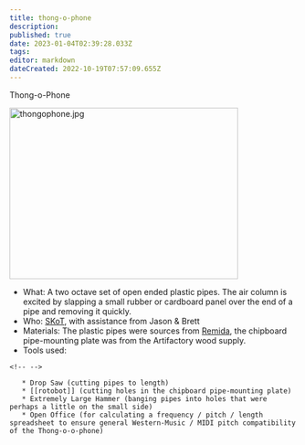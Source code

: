 ```yaml
---
title: thong-o-phone
description: 
published: true
date: 2023-01-04T02:39:28.033Z
tags: 
editor: markdown
dateCreated: 2022-10-19T07:57:09.655Z
---
```


Thong-o-Phone

<img src="/user/thongophone.jpg" class="align-right" width="400" height="300" alt="thongophone.jpg" />

-   What: A two octave set of open ended plastic pipes. The air column is excited by slapping a small rubber or cardboard panel over the end of a pipe and removing it quickly.
-   Who: [SKoT](/User/SKoT), with assistance from Jason & Brett
-   Materials: The plastic pipes were sources from [Remida](/Remida), the chipboard pipe-mounting plate was from the Artifactory wood supply.
-   Tools used:

```{=html}
<!-- -->
```
       * Drop Saw (cutting pipes to length)
       * [[rotobot]] (cutting holes in the chipboard pipe-mounting plate)
       * Extremely Large Hammer (banging pipes into holes that were perhaps a little on the small side)
       * Open Office (for calculating a frequency / pitch / length spreadsheet to ensure general Western-Music / MIDI pitch compatibility of the Thong-o-o-phone)

     
